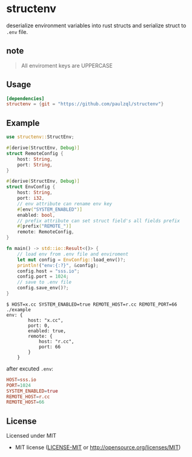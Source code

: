 # structenv
deserialize environment variables into rust structs and serialize struct to `.env` file.

## note
> All enviroment keys are UPPERCASE

## Usage

```Cargo.toml
[dependencies]
structenv = {git = "https://github.com/paulzql/structenv"}
```

## Example

```rust
use structenv::StructEnv;

#[derive(StructEnv, Debug)]
struct RemoteConfig {
    host: String,
    port: String,
}

#[derive(StructEnv, Debug)]
struct EnvConfig {
    host: String,
    port: i32,
    // env attribute can rename env key
    #[env("SYSTEM_ENABLED")]
    enabled: bool,
    // prefix attribute can set struct field's all fields prefix
    #[prefix("REMOTE_")]
    remote: RemoteConfig,
}

fn main() -> std::io::Result<()> {
    // load env from .env file and enviroment
    let mut config = EnvConfig::load_env()?;
    println!("env:{:?}", &config);
    config.host = "sss.io";
    config.port = 1024;
    // save to .env file
    config.save_env()?;
}
```

```console
$ HOST=x.cc SYSTEM_ENABLED=true REMOTE_HOST=r.cc REMOTE_PORT=66 ./example
env: {
        host: "x.cc", 
        port: 0, 
        enabled: true, 
        remote: {
            host: "r.cc", 
            port: 66
        }
    }
```
after excuted `.env`:
```conf
HOST=sss.io
PORT=1024
SYSTEM_ENABLED=true
REMOTE_HOST=r.cc
REMOTE_HOST=66
```
## License

Licensed under MIT

 * MIT license ([LICENSE-MIT](LICENSE-MIT) or http://opensource.org/licenses/MIT)
